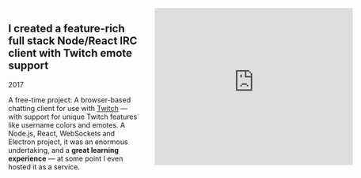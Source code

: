 <div style="float: right; margin: 0 -12rem 1.5rem 1.5rem; width: 25rem;">
<div style="padding:79.82% 0 0 0;position:relative;"><iframe src="https://player.vimeo.com/video/854008926?badge=0&amp;autopause=0&amp;player_id=0&amp;app_id=58479&amp;muted=1&amp;autoplay=1&amp;loop=1&amp;background=1" frameborder="0" allow="autoplay; fullscreen; picture-in-picture" style="position:absolute;top:0;left:0;width:100%;height:100%;"></iframe></div>
</div>

## I created a feature-rich full stack Node/React IRC client with Twitch emote support



<p class="meta">2017</p>

<!-- I've been hanging out a lot on the live streaming website Twitch over the years. I've gained a big group of friends I got to know over the website. Chatting in Twitch chat is a way I've done a lot of socialization.

But I wanted to keep the connection going even when I wasn't viewing a live stream with friends. -->

A free-time project: A browser-based chatting client for use with [Twitch](https://www.twitch.tv/) — with support for unique Twitch features like username colors and emotes. A Node.js, React, WebSockets and Electron project, it was an enormous undertaking, and a **great learning experience** — at some point I even hosted it as a service. <br style="clear:right" />
